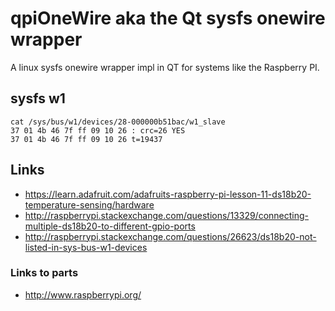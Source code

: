 # qpiOneWire aka the Qt sysfs onewire wrapper

A linux sysfs onewire wrapper impl in QT for systems like the Raspberry PI.


## sysfs w1

```
cat /sys/bus/w1/devices/28-000000b51bac/w1_slave 
37 01 4b 46 7f ff 09 10 26 : crc=26 YES
37 01 4b 46 7f ff 09 10 26 t=19437
```


## Links

* https://learn.adafruit.com/adafruits-raspberry-pi-lesson-11-ds18b20-temperature-sensing/hardware
* http://raspberrypi.stackexchange.com/questions/13329/connecting-multiple-ds18b20-to-different-gpio-ports
* http://raspberrypi.stackexchange.com/questions/26623/ds18b20-not-listed-in-sys-bus-w1-devices

### Links to parts

* http://www.raspberrypi.org/


